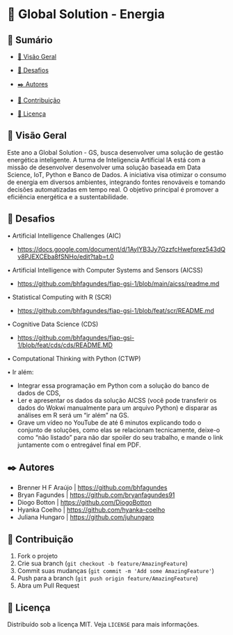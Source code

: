 # 🔋 Global Solution - Energia 

## 📝 Sumário

  - [👀 Visão Geral](#-visão-geral)

  - [🚀 Desafios](#-desafios)

  - [✒️ Autores](#-autores)

  - [🤝 Contribuição](#-contribuição)

  - [📄 Licença](#-licença)

## 👀 Visão Geral
Este ano a Global Solution - GS, busca desenvolver uma solução de gestão energética inteligente. A turma de Inteligencia Artificial IA está com a missão de desenvolver desenvolver uma solução baseada em Data Science, IoT, Python e Banco de Dados.
A iniciativa visa otimizar o consumo de energia em diversos ambientes, integrando fontes renováveis e tomando decisões automatizadas em tempo real. O objetivo principal é promover a eficiência energética e a sustentabilidade.

## 🚀 Desafios

•	Artificial Intelligence Challenges (AIC) 
  - https://docs.google.com/document/d/1AyIYB3Jy7GzzfcHwefprez543dQv8PJEXCEba8fSNHo/edit?tab=t.0

•	Artificial Intelligence with Computer Systems and Sensors (AICSS)
  - https://github.com/bhfagundes/fiap-gsi-1/blob/main/aicss/readme.md

•	Statistical Computing with R (SCR) 
  - https://github.com/bhfagundes/fiap-gsi-1/blob/feat/scr/README.md

•	Cognitive Data Science (CDS) 
  - https://github.com/bhfagundes/fiap-gsi-1/blob/feat/cds/cds/README.MD

•	Computational Thinking with Python (CTWP) 

•	Ir além: 
- Integrar essa programação em Python com a solução do banco de dados de CDS,
- Ler e apresentar os dados da solução AICSS (você pode transferir os dados do Wokwi manualmente para um arquivo Python) e disparar as análises em R será um “ir além” na GS.
- Grave um vídeo no YouTube de até 6 minutos explicando todo o conjunto de soluções, como elas se relacionam tecnicamente, deixe-o como “não listado” para não dar spoiler do seu trabalho, e mande o link juntamente com o entregável final em PDF.

## ✒️ Autores
- Brenner H F Araújo | https://github.com/bhfagundes
- Bryan Fagundes | https://github.com/bryanfagundes91
- Diogo Botton | https://github.com/DiogoBotton
- Hyanka Coelho | https://github.com/hyanka-coelho
- Juliana Hungaro | https://github.com/juhungaro
                                                                                         
## 🤝 Contribuição
1. Fork o projeto
2. Crie sua branch (`git checkout -b feature/AmazingFeature`)
3. Commit suas mudanças (`git commit -m 'Add some AmazingFeature'`)
4. Push para a branch (`git push origin feature/AmazingFeature`)
5. Abra um Pull Request

## 📄 Licença
Distribuído sob a licença MIT. Veja `LICENSE` para mais informações.
